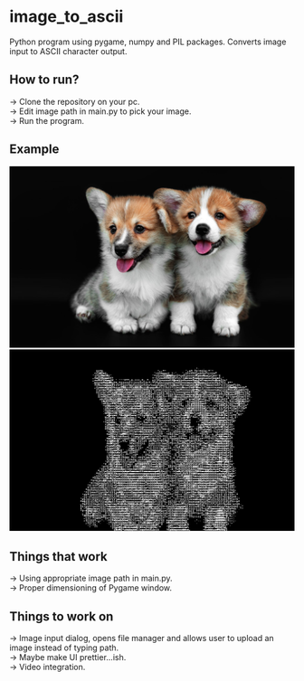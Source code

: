 # image_to_ascii
Python program using pygame, numpy and PIL packages. Converts image input to ASCII character output.

## How to run?
-> Clone the repository on your pc.\
-> Edit image path in main.py to pick your image.\
-> Run the program.

## Example
![Input Image](Assets/testSubject.jpg)\
![Output](Assets/testSubject_output.png)

## Things that work
-> Using appropriate image path in main.py.\
-> Proper dimensioning of Pygame window.

## Things to work on
-> Image input dialog, opens file manager and allows user to upload an image instead of typing path.\
-> Maybe make UI prettier...ish.\
-> Video integration.

